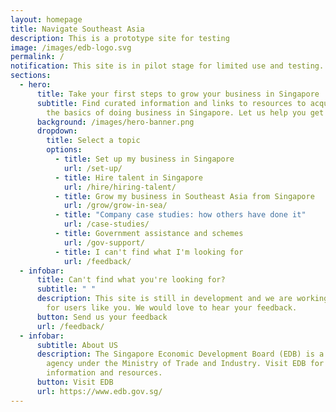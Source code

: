 ```yaml
---
layout: homepage
title: Navigate Southeast Asia
description: This is a prototype site for testing
image: /images/edb-logo.svg
permalink: /
notification: This site is in pilot stage for limited use and testing.
sections:
  - hero:
      title: Take your first steps to grow your business in Singapore
      subtitle: Find curated information and links to resources to acquaint you with
        the basics of doing business in Singapore. Let us help you get started.
      background: /images/hero-banner.png
      dropdown:
        title: Select a topic
        options:
          - title: Set up my business in Singapore
            url: /set-up/
          - title: Hire talent in Singapore
            url: /hire/hiring-talent/
          - title: Grow my business in Southeast Asia from Singapore
            url: /grow/grow-in-sea/
          - title: "Company case studies: how others have done it"
            url: /case-studies/
          - title: Government assistance and schemes
            url: /gov-support/
          - title: I can't find what I'm looking for
            url: /feedback/
  - infobar:
      title: Can't find what you're looking for?
      subtitle: " "
      description: This site is still in development and we are working to improve it
        for users like you. We would love to hear your feedback.
      button: Send us your feedback
      url: /feedback/
  - infobar:
      subtitle: About US
      description: The Singapore Economic Development Board (EDB) is a government
        agency under the Ministry of Trade and Industry. Visit EDB for more
        information and resources.
      button: Visit EDB
      url: https://www.edb.gov.sg/
---
```

